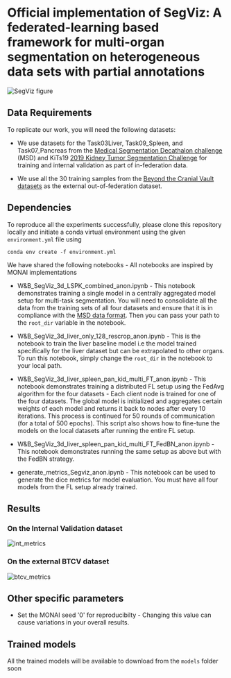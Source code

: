 
# Official implementation of SegViz: A federated-learning based framework for multi-organ segmentation on heterogeneous data sets with partial annotations

![SegViz figure](https://user-images.githubusercontent.com/22454450/224231573-83a70f40-8269-47bc-8e0f-e2d39aaf70af.png)

## Data Requirements
To replicate our work, you will need the following datasets:

- We use datasets for the Task03Liver, Task09_Spleen, and Task07_Pancreas from the [Medical Segmentation Decathalon challenge](http://medicaldecathlon.com/) (MSD) and KiTs19 [2019 Kidney Tumor Segmentation Challenge](https://kits19.grand-challenge.org/data/) for training and internal validation as part of in-federation data. 

- We use all the 30 training samples from the [Beyond the Cranial Vault datasets](https://www.synapse.org/#!Synapse:syn3193805/wiki/89480\n) as the external out-of-federation dataset.

## Dependencies
To reproduce all the experiments successfully, please clone this repository locally and initiate a conda virtual environment using the given `environment.yml` file using 

```
conda env create -f environment.yml
```

We have shared the following notebooks -
All notebooks are inspired by MONAI implementations

- W&B_SegViz_3d_LSPK_combined_anon.ipynb - This notebook demonstrates training a single model in a centrally aggregated model setup for multi-task segmentation. You will need to consolidate all the data from the training sets of all four datasets and ensure that it is in compliance with the [MSD data format](https://github.com/MIC-DKFZ/nnUNet/blob/nnunetv1/documentation/dataset_conversion.md). Then you can pass your path to the `root_dir` variable in the notebook. 

- W&B_SegViz_3d_liver_only_128_rescrop_anon.ipynb - This is the notebook to train the liver baseline model i.e the model trained specifically for the liver dataset but can be extrapolated to other organs. To run this notebook, simply change the `root_dir` in the notebook to your local path. 

- W&B_SegViz_3d_liver_spleen_pan_kid_multi_FT_anon.ipynb - This notebook demonstrates training a distributed FL setup using the FedAvg algorithm for the four datasets - Each client node is trained for one of the four datasets. The global model is initialized and aggregates certain weights of each model and returns it back to nodes after every 10 iterations. This process is continued for 50 rounds of communication (for a total of 500 epochs). This script also shows how to fine-tune the models on the local datasets after running the entire FL setup. 

- W&B_SegViz_3d_liver_spleen_pan_kid_multi_FT_FedBN_anon.ipynb - This notebook demonstrates running the same setup as above but with the FedBN strategy.

- generate_metrics_Segviz_anon.ipynb - This notebook can be used to generate the dice metrics for model evaluation. You must have all four models from the FL setup already trained.  

## Results

### On the Internal Validation dataset
![int_metrics](https://user-images.githubusercontent.com/22454450/232371897-3e202711-9e61-469b-9d04-687e7b5f951b.png)

### On the external BTCV dataset
![btcv_metrics](https://user-images.githubusercontent.com/22454450/232371944-3bd5ee1c-e631-478c-a4f9-3d82767f41df.png)

## Other specific parameters

- Set the MONAI seed '0' for reproducibilty - Changing this value can cause variations in your overall results. 

## Trained models

All the trained models will be available to download from the `models` folder soon
